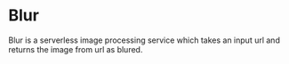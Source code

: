 # Blur
Blur is a serverless image processing service which takes an input url and returns the image from url as blured.

